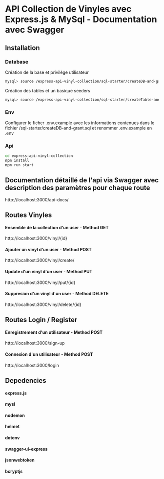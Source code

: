 # API Collection de Vinyles avec Express.js & MySql - Documentation avec Swagger

## Installation

### Database

Création de la base et privilège utilisateur 
```bash
mysql> source /express-api-vinyl-collection/sql-starter/createDB-and-grant.sql
```

Création des tables et un basique seeders
```bash
mysql> source /express-api-vinyl-collection/sql-starter/createTable-and-populate.sql
```


### Env

Configurer le ficher .env.example avec les informations contenues dans le fichier /sql-starter/createDB-and-grant.sql et renommer .env.example en .env
 

### Api

```bash
cd express-api-vinyl-collection
npm install
npm run start
```


## Documentation détaillé de l'api via Swagger avec description des paramètres pour chaque route
http://localhost:3000/api-docs/


## Routes Vinyles

#### Ensemble de la collection d'un user - Method GET 
http://localhost:3000/vinyl/{id}

#### Ajouter un vinyl d'un user - Method POST 
http://localhost:3000/vinyl/create/

#### Update d'un vinyl d'un user - Method PUT 
http://localhost:3000/vinyl/put/{id}

#### Suppresion d'un vinyl d'un user - Method DELETE 
http://localhost:3000/vinyl/delete/{id}

## Routes Login / Register

#### Enregistrement d'un utilisateur - Method POST 
http://localhost:3000/sign-up 

#### Connexion d'un utilisateur - Method POST 
http://localhost:3000/login





## Depedencies

#### express.js
#### mysl
#### nodemon
#### helmet 
#### dotenv
#### swagger-ui-express
#### jsonwebtoken
#### bcryptjs